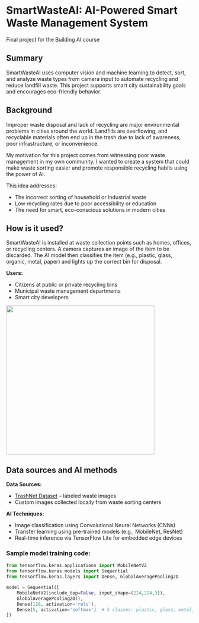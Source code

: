 # SmartWasteAI: AI-Powered Smart Waste Management System

Final project for the Building AI course

## Summary

SmartWasteAI uses computer vision and machine learning to detect, sort, and analyze waste types from camera input to automate recycling and reduce landfill waste. This project supports smart city sustainability goals and encourages eco-friendly behavior.

## Background

Improper waste disposal and lack of recycling are major environmental problems in cities around the world. Landfills are overflowing, and recyclable materials often end up in the trash due to lack of awareness, poor infrastructure, or inconvenience.

My motivation for this project comes from witnessing poor waste management in my own community. I wanted to create a system that could make waste sorting easier and promote responsible recycling habits using the power of AI.

This idea addresses:

* The incorrect sorting of household or industrial waste  
* Low recycling rates due to poor accessibility or education  
* The need for smart, eco-conscious solutions in modern cities  

## How is it used?

SmartWasteAI is installed at waste collection points such as homes, offices, or recycling centers. A camera captures an image of the item to be discarded. The AI model then classifies the item (e.g., plastic, glass, organic, metal, paper) and lights up the correct bin for disposal.

**Users:**
* Citizens at public or private recycling bins  
* Municipal waste management departments  
* Smart city developers  

<img src="https://upload.wikimedia.org/wikipedia/commons/5/57/Waste_separation_bins.jpg" width="400">

## Data sources and AI methods

**Data Sources:**
* [TrashNet Dataset](https://github.com/garythung/trashnet) – labeled waste images  
* Custom images collected locally from waste sorting centers  

**AI Techniques:**
* Image classification using Convolutional Neural Networks (CNNs)  
* Transfer learning using pre-trained models (e.g., MobileNet, ResNet)  
* Real-time inference via TensorFlow Lite for embedded edge devices  

### Sample model training code:

```python
from tensorflow.keras.applications import MobileNetV2
from tensorflow.keras.models import Sequential
from tensorflow.keras.layers import Dense, GlobalAveragePooling2D

model = Sequential([
    MobileNetV2(include_top=False, input_shape=(224,224,3)),
    GlobalAveragePooling2D(),
    Dense(128, activation='relu'),
    Dense(5, activation='softmax')  # 5 classes: plastic, glass, metal, paper, organic
])
